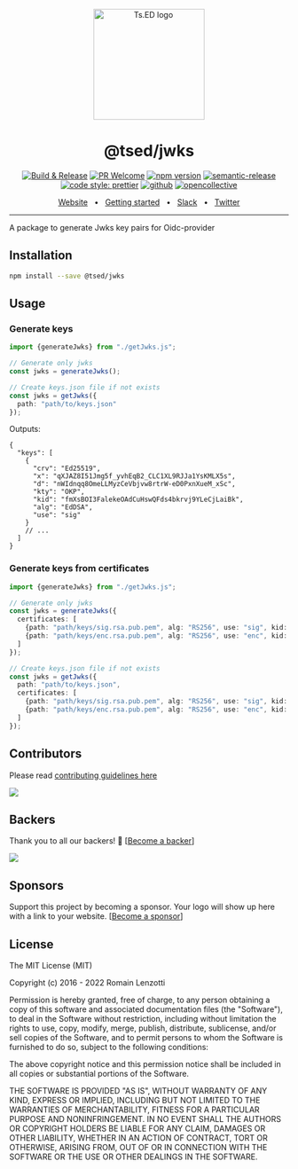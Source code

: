 <p style="text-align: center" align="center">
 <a href="https://tsed.io" target="_blank"><img src="https://tsed.devtsed-og.png" width="200" alt="Ts.ED logo"/></a>
</p>

<div align="center">
   <h1>@tsed/jwks</h1>

[![Build & Release](https://github.com/tsedio/tsed/workflows/Build%20&%20Release/badge.svg)](https://github.com/tsedio/tsed/actions?query=workflow%3A%22Build+%26+Release%22)
[![PR Welcome](https://img.shields.io/badge/PRs-welcome-brightgreen.svg)](https://github.com/tsedio/tsed/blob/master/CONTRIBUTING.md)
[![npm version](https://badge.fury.io/js/%40tsed%2Fcommon.svg)](https://badge.fury.io/js/%40tsed%2Fcommon)
[![semantic-release](https://img.shields.io/badge/%20%20%F0%9F%93%A6%F0%9F%9A%80-semantic--release-e10079.svg)](https://github.com/semantic-release/semantic-release)
[![code style: prettier](https://img.shields.io/badge/code_style-prettier-ff69b4.svg?style=flat-square)](https://github.com/prettier/prettier)
[![github](https://img.shields.io/static/v1?label=Github%20sponsor&message=%E2%9D%A4&logo=GitHub&color=%23fe8e86)](https://github.com/sponsors/romakita)
[![opencollective](https://img.shields.io/static/v1?label=OpenCollective%20sponsor&message=%E2%9D%A4&logo=OpenCollective&color=%23fe8e86)](https://opencollective.com/tsed)

</div>

<div align="center">
  <a href="https://tsed.io/">Website</a>
  <span>&nbsp;&nbsp;•&nbsp;&nbsp;</span>
  <a href="https://tsed.io/getting-started/">Getting started</a>
  <span>&nbsp;&nbsp;•&nbsp;&nbsp;</span>
  <a href="https://slack.tsed.io">Slack</a>
  <span>&nbsp;&nbsp;•&nbsp;&nbsp;</span>
  <a href="https://twitter.com/TsED_io">Twitter</a>
</div>

<hr />

A package to generate Jwks key pairs for Oidc-provider

## Installation

```bash
npm install --save @tsed/jwks
```

## Usage

### Generate keys

```typescript
import {generateJwks} from "./getJwks.js";

// Generate only jwks
const jwks = generateJwks();

// Create keys.json file if not exists
const jwks = getJwks({
  path: "path/to/keys.json"
});
```

Outputs:

```jsonc
{
  "keys": [
    {
      "crv": "Ed25519",
      "x": "qXJAZ8I51Jmg5f_yvhEqB2_CLC1XL9RJJa1YsKMLX5s",
      "d": "nWIdnqq8OmeLLMyzCeVbjvw8rtrW-eD0PxnXueM_xSc",
      "kty": "OKP",
      "kid": "fmXsBOI3FalekeOAdCuHswQFds4bkrvj9YLeCjLaiBk",
      "alg": "EdDSA",
      "use": "sig"
    }
    // ...
  ]
}
```

### Generate keys from certificates

```typescript
import {generateJwks} from "./getJwks.js";

// Generate only jwks
const jwks = generateJwks({
  certificates: [
    {path: "path/keys/sig.rsa.pub.pem", alg: "RS256", use: "sig", kid: "key-0"},
    {path: "path/keys/enc.rsa.pub.pem", alg: "RS256", use: "enc", kid: "key-1"}
  ]
});

// Create keys.json file if not exists
const jwks = getJwks({
  path: "path/to/keys.json",
  certificates: [
    {path: "path/keys/sig.rsa.pub.pem", alg: "RS256", use: "sig", kid: "key-0"},
    {path: "path/keys/enc.rsa.pub.pem", alg: "RS256", use: "enc", kid: "key-1"}
  ]
});
```

## Contributors

Please read [contributing guidelines here](https://tsed.io/contributing.html)

<a href="https://github.com/tsedio/tsed/graphs/contributors"><img src="https://opencollective.com/tsed/contributors.svg?width=890" /></a>

## Backers

Thank you to all our backers! 🙏 [[Become a backer](https://opencollective.com/tsed#backer)]

<a href="https://opencollective.com/tsed#backers" target="_blank"><img src="https://opencollective.com/tsed/backers.svg?width=890"></a>

## Sponsors

Support this project by becoming a sponsor. Your logo will show up here with a link to your
website. [[Become a sponsor](https://opencollective.com/tsed#sponsor)]

## License

The MIT License (MIT)

Copyright (c) 2016 - 2022 Romain Lenzotti

Permission is hereby granted, free of charge, to any person obtaining a copy of this software and associated
documentation files (the "Software"), to deal in the Software without restriction, including without limitation the
rights to use, copy, modify, merge, publish, distribute, sublicense, and/or sell copies of the Software, and to permit
persons to whom the Software is furnished to do so, subject to the following conditions:

The above copyright notice and this permission notice shall be included in all copies or substantial portions of the
Software.

THE SOFTWARE IS PROVIDED "AS IS", WITHOUT WARRANTY OF ANY KIND, EXPRESS OR IMPLIED, INCLUDING BUT NOT LIMITED TO THE
WARRANTIES OF MERCHANTABILITY, FITNESS FOR A PARTICULAR PURPOSE AND NONINFRINGEMENT. IN NO EVENT SHALL THE AUTHORS OR
COPYRIGHT HOLDERS BE LIABLE FOR ANY CLAIM, DAMAGES OR OTHER LIABILITY, WHETHER IN AN ACTION OF CONTRACT, TORT OR
OTHERWISE, ARISING FROM, OUT OF OR IN CONNECTION WITH THE SOFTWARE OR THE USE OR OTHER DEALINGS IN THE SOFTWARE.
